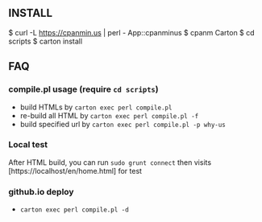 ## INSTALL

 $ curl -L https://cpanmin.us | perl - App::cpanminus
 $ cpanm Carton
 $ cd scripts
 $ carton install

## FAQ

### compile.pl usage (require `cd scripts`)

 * build HTMLs by `carton exec perl compile.pl`
 * re-build all HTML by `carton exec perl compile.pl -f`
 * build specified url by `carton exec perl compile.pl -p why-us`

### Local test

After HTML build, you can run `sudo grunt connect` then visits [https://localhost/en/home.html] for test

### github.io deploy

 * `carton exec perl compile.pl -d`
